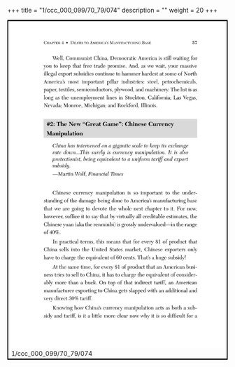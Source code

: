 +++
title = "1/ccc_000_099/70_79/074"
description = ""
weight = 20
+++

<table style="border:2px solid black;max-width:800px;max-height:800px;" 
><tr><td><img class="center-fit-jpg"
src="/jpg_/out_jpg_dbc_074.jpg"  >1/ccc_000_099/70_79/074</img></td></tr></table>